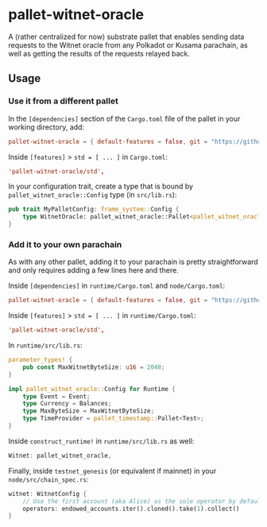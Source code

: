 # pallet-witnet-oracle

A (rather centralized for now) substrate pallet that enables sending data requests to the Witnet oracle from any
Polkadot or Kusama parachain, as well as getting the results of the requests relayed back.  

##  Usage

### Use it from a different pallet

In the `[dependencies]` section of the  `Cargo.toml` file of the pallet in your working directory, add:

```toml
pallet-witnet-oracle = { default-features = false, git = "https://github.com/aesedepece/witnet-polkadot.git" }
```

Inside `[features]` > `std = [ ... ]` in `Cargo.toml`:

```toml
'pallet-witnet-oracle/std',
```
In your configuration trait, create a type that is bound by `pallet_witnet_oracle::Config` type (in `src/lib.rs`):

```rust
pub trait MyPalletConfig: frame_system::Config {
    type WitnetOracle: pallet_witnet_oracle::Pallet<pallet_witnet_oracle::Pallet::Config>;
}
```

### Add it to your own parachain

As with any other pallet, adding it to your parachain is pretty straightforward and only requires adding a few lines
here and there.

Inside `[dependencies]` in `runtime/Cargo.toml` and `node/Cargo.toml`:

```toml
pallet-witnet-oracle = { default-features = false, git = "https://github.com/aesedepece/witnet-polkadot.git" }
```

Inside `[features]` > `std = [ ... ]` in `runtime/Cargo.toml`:

```toml
'pallet-witnet-oracle/std',
```

In `runtime/src/lib.rs`:

```rust
parameter_types! {
	pub const MaxWitnetByteSize: u16 = 2048;
}

impl pallet_witnet_oracle::Config for Runtime {
    type Event = Event;
    type Currency = Balances;
    type MaxByteSize = MaxWitnetByteSize;
    type TimeProvider = pallet_timestamp::Pallet<Test>;
}
```

Inside `construct_runtime!` in `runtime/src/lib.rs` as well:

```rust
Witnet: pallet_witnet_oracle,
```

Finally, inside `testnet_genesis` (or equivalent if mainnet) in your `node/src/chain_spec.rs`:
```rust
witnet: WitnetConfig {
    // Use the first account (aka Alice) as the sole operator by default
    operators: endowed_accounts.iter().cloned().take(1).collect()
} 
```
